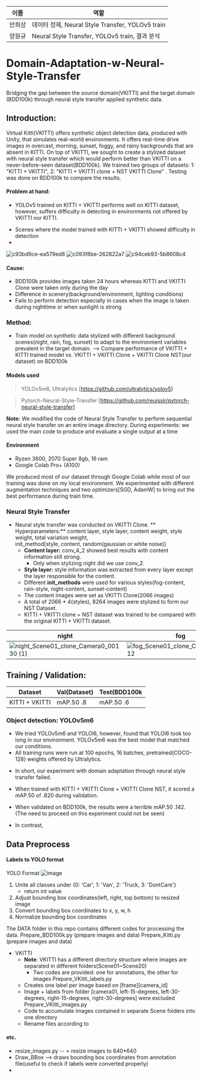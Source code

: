 이름 | 역할
--- | ---
안희상 | 데이터 정제, Neural Style Transfer, YOLOv5 train
양원규 | Neural Style Transfer, YOLOv5 train, 결과 분석

# Domain-Adaptation-w-Neural-Style-Transfer
Bridging the gap between the source domain(VKITTI) and the target domain (BDD100k) through neural style transfer applied synthetic data.

## Introduction:
Virtual Kitti(VKITTI) offers synthetic object detection data, produced with Unity, that simulates real-world environments. It offers real-time drive images in overcast, morning, sunset, foggy, and rainy backgrounds that are absent in KITTI. On top of VKITTI, we sought to create a stylized dataset with neural style transfer which would perform better than VKITTI on a never-before-seen dataset(BDD100k). We trained two groups of datasets: 1: "KITTI + VKITTI", 2: "KITTI + VKITTI clone + NST VKITTI Clone" . Testing was done on BDD100k to compare the results. 

#### Problem at hand: 
- YOLOv5 trained on KITTI + VKITTI performs well on KITTI dataset, however, suffers difficulty in detecting in environments not offered by VKITTI nor KITTI.

* Scenes where the model trained with KITTI + VKITTI showed difficulty in detection
* 
![c93bd9ce-ea579ed8](https://github.com/reuissir/Domain-Adaptation-w-Neural-Style-Transfer/assets/96709570/1017445f-4a09-4534-8236-b2fdcc204192) ![c093f8be-262822a7](https://github.com/reuissir/Domain-Adaptation-w-Neural-Style-Transfer/assets/96709570/452879c5-b9cf-4611-9151-f800b859ebb0)
![c94ceb93-5b8608c4](https://github.com/reuissir/Domain-Adaptation-w-Neural-Style-Transfer/assets/96709570/882200e2-291e-4798-becd-93b9545e9175)

#### Cause:
- BDD100k provides images taken 24 hours whereas KITTI and VKITTI Clone were taken only during the day
- Difference in scenery(background/environment, lighting conditions)
- Fails to perform detection especially in cases when the image is taken during nighttime or when sunlight is strong

### **Method**:
- Train model on synthetic data stylized with different background scenes(night, rain, fog, sunset) to adapt to the environment variables prevalent in the target domain.
  --> Compare performance of VKITTI + KITTI trained model vs. VKITTI + VKITTI Clone + VKITTI Clone NST(our dataset)         on BDD100k  

#### Models used
> YOLOv5m6, Ultralytics
[https://github.com/ultralytics/yolov5]

> Pytorch-Neural-Style-Transfer
[https://github.com/reuissir/pytorch-neural-style-transfer]

**Note:** We modified the code of Neural Style Transfer to perform sequential neural style transfer on an entire image directory.
During experiments: we used the main code to produce and evaluate a single output at a time

#### Environment
- Ryzen 3600, 2070 Super 8gb, 16 ram
- Google Colab Pro+ (A100)

We produced most of our dataset through Google Colab while most of our training was done on my local environment.
We experimented with different augmentation techniques and two optimizers[SGD, AdamW] to bring out the best performance during train time.

### Neural Style Transfer
- Neural style transfer was conducted on VKITTI Clone.
  ** Hyperparameters:** content layer, style layer, content weight, style weight, total variation weight,            
                        init_method[style, content, random(gaussian or white noise)]
  - **Content layer:** conv_4_2 showed best results with content information still strong.
      - Only when stylizing night did we use conv_2.
  - **Style layer:** style information was extracted from every layer except the layer responsible for the content.
  - Different **init_methods** were used for various styles(fog-content, rain-style, night-content, sunset-content)
  - The content images were set as VKITTI Clone(2066 images)
  - A total of 2066 * 4(styles), 8264 images were stylized to form our NST Dataset.
  - KITTI + VKITTI clone + NST dataset was trained to be compared with the original KITTI + VKITTI dataset.

night | fog | rain | sunset
--- | --- | --- | --- |
![night_Scene01_clone_Camera0_00130 (1)](https://github.com/reuissir/Domain-Adaptation-w-Neural-Style-Transfer/assets/96709570/d35d948f-764f-4dca-8dfc-db7633349ea9)|![fog_Scene01_clone_Camera0_00112](https://github.com/reuissir/Domain-Adaptation-w-Neural-Style-Transfer/assets/96709570/e18fcdde-a3ab-4a19-8d80-f47a87d2816d)|![rain_Scene01_clone_Camera0_00308](https://github.com/reuissir/Domain-Adaptation-w-Neural-Style-Transfer/assets/96709570/1cfdf02a-a63f-4b78-936c-5d37d4db6473)|![sunset_Scene18_clone_Camera0_00222](https://github.com/reuissir/Domain-Adaptation-w-Neural-Style-Transfer/assets/96709570/bf3469f8-4662-48e2-88e4-89039dc39b76)

## Training / Validation:

Dataset | Val(Dataset) | Test(BDD100k
--- | --- | --- |
KITTI + VKITTI | mAP.50 .8 | mAP.50 .6

### Object detection: YOLOv5m6
- We tried YOLOv5m6 and YOLOl6, however, found that YOLOl6 took too long in our environment. YOLOv5m6 was the best model that matched our conditions.
- All training runs were run at 100 epochs, 16 batches, pretrained(COCO-128) weights offered by Ultralytics.




* In short, our experiment with domain adaptation through neural style transfer failed. 
* When trained with KITTI + VKITTI Clone + VKITTI Clone NST, it scored a mAP.50 of .820 during validation.
* When validated on BDD100k, the results were a terrible mAP.50 .142. (The need to proceed on this experiment could not be seen)

* In contrast, 


## Data Preprocess

#### Labels to YOLO format
YOLO Format
![image](https://github.com/reuissir/Domain-Adaptation-w-Neural-Style-Transfer/assets/96709570/5f03cad8-6326-4a75-8828-2efedd9e70fa)

1. Unite all classes under {0: 'Car', 1: 'Van', 2: 'Truck, 3: 'DontCare'}
   - return int value
3. Adjust bounding box coordinates(left, right, top bottom) to resized image
4. Convert bounding box coordinates to x, y, w, h
5. Normalize bounding box coordinates

The DATA folder in this repo contains different codes for processing the data.
Prepare_BDD100k.py (prepare images and data)
Prepare_Kitti.py (prepare images and data)

* VKITTI
  * **Note**: VKITTI has a different directory structure where images are separated in different folders(Scene01~Scene20)
      - Two codes are provided: one for annotations, the other for images
Prepare_VKitti_labels.py
  - Creates one label per image based on [frame][camera_id]
  - Image + labels from folder [camera01, left-15-degrees, left-30-degrees, right-15-degrees, right-30-degrees] were       excluded
Prepare_VKitti_images.py
  - Code to accumulate images contained in separate Scene folders into one directory
  - Rename files according to 

#### etc.
- resize_images.py -- > resize images to 640*640
- Draw_BBox --> draws bounding box coordinates from annotation file(useful to check if labels were converted properly)
- 





  

